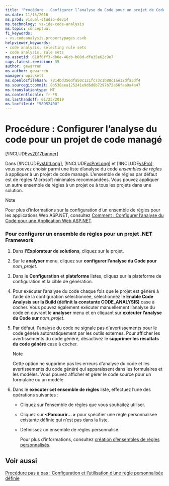 ```yaml
---
title: 'Procédure : Configurer l’analyse du Code pour un projet de Code managé | Microsoft Docs'
ms.date: 11/15/2016
ms.prod: visual-studio-dev14
ms.technology: vs-ide-code-analysis
ms.topic: conceptual
f1_keywords:
- vs.codeanalysis.propertypages.csvb
helpviewer_keywords:
- code analysis, selecting rule sets
- code analysis, rule sets
ms.assetid: 618f6ff3-db0e-46cb-b08d-dfa35e62c9e7
caps.latest.revision: 35
author: gewarren
ms.author: gewarren
manager: wpickett
ms.openlocfilehash: 7814bd356dfa50c121fc73c1b88c1ae12dfa3df4
ms.sourcegitcommit: 8b538eea125241e9d6d8b7297b72a66faa9a4a47
ms.translationtype: MT
ms.contentlocale: fr-FR
ms.lasthandoff: 01/23/2019
ms.locfileid: "58952400"
---
```

# <a name="how-to-configure-code-analysis-for-a-managed-code-project"></a>Procédure : Configurer l’analyse du code pour un projet de code managé
[!INCLUDE[vs2017banner](../includes/vs2017banner.md)]

Dans [!INCLUDE[vsUltLong](../includes/vsultlong-md.md)], [!INCLUDE[vsPreLong](../includes/vsprelong-md.md)] et [!INCLUDE[vsPro](../includes/vspro-md.md)], vous pouvez choisir parmi une liste d’analyse du code *ensembles de règles* à appliquer à un projet de code managé. L’ensemble de règles par défaut est de règles Microsoft minimales recommandées. Vous pouvez appliquer un autre ensemble de règles à un projet ou à tous les projets dans une solution.  
  
> [!NOTE]
>  Pour plus d’informations sur la configuration d’un ensemble de règles pour les applications Web ASP.NET, consultez [Comment : Configurer l’analyse du Code pour une Application Web ASP.NET](../code-quality/how-to-configure-code-analysis-for-an-aspnet-web-application.md).  
  
### <a name="to-configure-a-rule-set-for-a-net-framework-project"></a>Pour configurer un ensemble de règles pour un projet .NET Framework  
  
1.  Dans **l’Explorateur de solutions**, cliquez sur le projet.  
  
2.  Sur le **analyser** menu, cliquez sur **configurer l’analyse du Code pour** *nom_projet*.  
  
3.  Dans le **Configuration** et **plateforme** listes, cliquez sur la plateforme de configuration et la cible de génération.  
  
4.  Pour exécuter l’analyse du code chaque fois que le projet est généré à l’aide de la configuration sélectionnée, sélectionnez le **Enable Code Analysis sur la Build (définit la constante CODE_ANALYSIS)** case à cocher. Vous pouvez également exécuter manuellement l’analyse du code en ouvrant le **analyser** menu et en cliquant sur **exécuter l’analyse du Code sur** *nom_projet*.  
  
5.  Par défaut, l'analyse du code ne signale pas d'avertissements pour le code généré automatiquement par les outils externes. Pour afficher les avertissements du code généré, désactivez le **supprimer les résultats du code généré** case à cocher.  
  
    > [!NOTE]
    >  Cette option ne supprime pas les erreurs d'analyse du code et les avertissements du code généré qui apparaissent dans les formulaires et les modèles. Vous pouvez afficher et gérer le code source pour un formulaire ou un modèle.  
  
6.  Dans le **exécuter cet ensemble de règles** liste, effectuez l’une des opérations suivantes :  
  
    -   Cliquez sur l’ensemble de règles que vous souhaitez utiliser.  
  
    -   Cliquez sur  **\<Parcourir... >** pour spécifier une règle personnalisée existante définie qui n’est pas dans la liste.  
  
    -   Définissez un ensemble de règles personnalisé.  
  
         Pour plus d’informations, consultez [création d’ensembles de règles personnalisés](../code-quality/creating-custom-code-analysis-rule-sets.md).  
  
## <a name="see-also"></a>Voir aussi  
 [Procédure pas à pas : Configuration et l’utilisation d’une règle personnalisée définie](../code-quality/walkthrough-configuring-and-using-a-custom-rule-set.md)
